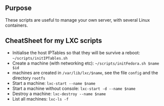 Purpose
-------

These scripts are useful to manage your own server, with several Linux containers.

CheatSheet for my LXC scripts
---------------------------------

* Initialise the host IPTables so that they will be survive a reboot: `~/scripts/initIPTables.sh`
* Create a machine (with networking etc): `~/scripts/initFedora.sh $name $id`
* machines are created in `/var/lib/lxc/$name`, see the file `config` and the directory `rootfs`
* Start a machine: `lxc-start --name $name`
* Start a machine without console: `lxc-start -d --name $name`
* Destroy a machine: `lxc-destroy --name $name`
* List all machines: `lxc-ls -f`

